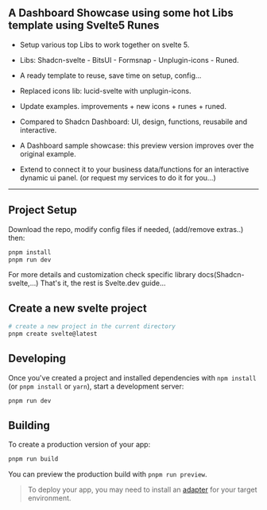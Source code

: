 ## A Dashboard Showcase using some hot Libs template using Svelte5 Runes  

- Setup various top Libs to work together on svelte 5.  
- Libs: Shadcn-svelte - BitsUI - Formsnap - Unplugin-icons - Runed.
- A ready template to reuse, save time on setup, config...
- Replaced icons lib: lucid-svelte with unplugin-icons.
- Update examples. improvements + new icons + runes + runed.  
  
- Compared to Shadcn Dashboard: UI, design, functions, reusabile and interactive.  
- A Dashboard sample showcase: this preview version improves over the original example.  
- Extend to connect it to your business data/functions for an interactive dynamic ui panel. (or request my services to do it for you...)  

---

## Project Setup

Download the repo, modify config files if needed, (add/remove extras..)  then:

```bash
pnpm install
pnpm run dev
```

For more details and customization check specific library docs(Shadcn-svelte,...) That's it, the rest is Svelte.dev guide...  

## Create a new svelte project
```bash
# create a new project in the current directory
pnpm create svelte@latest
```

## Developing

Once you've created a project and installed dependencies with `npm install` (or `pnpm install` or `yarn`), start a development server:

```bash
pnpm run dev
```

## Building

To create a production version of your app:

```bash
pnpm run build
```

You can preview the production build with `pnpm run preview`.

> To deploy your app, you may need to install an [adapter](https://kit.svelte.dev/docs/adapters) for your target environment.
